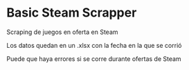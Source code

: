 # Basic Steam Scrapper
 Scraping de juegos en oferta en Steam
 
 Los datos quedan en un .xlsx con la fecha en la que se corrió
 
 Puede que haya errores si se corre durante ofertas de Steam
